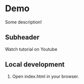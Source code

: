 # Demo

Some description!

## Subheader

Watch tutorial on Youtube

## Local development

1. Open index.html in your browser.
